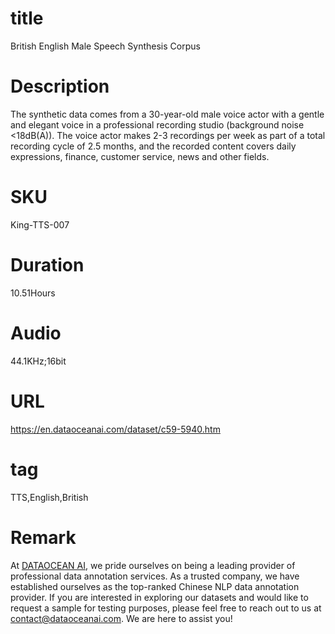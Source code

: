# title
British English Male Speech Synthesis Corpus

# Description
The synthetic data comes from a 30-year-old male voice actor with a gentle and elegant voice in a professional recording studio (background noise <18dB(A)). The voice actor makes 2-3 recordings per week as part of a total recording cycle of 2.5 months, and the recorded content covers daily expressions, finance, customer service, news and other fields.



# SKU
King-TTS-007

# Duration
10.51Hours

# Audio
44.1KHz;16bit


# URL
https://en.dataoceanai.com/dataset/c59-5940.htm

# tag
TTS,English,British

# Remark

At [DATAOCEAN AI](https://en.dataoceanai.com/), we pride ourselves on being a leading provider of professional data annotation services. As a trusted company, we have established ourselves as the top-ranked Chinese NLP data annotation provider. If you are interested in exploring our datasets and would like to request a sample for testing purposes, please feel free to reach out to us at contact@dataoceanai.com. We are here to assist you!
